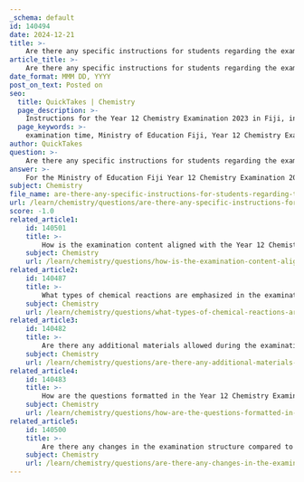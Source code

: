```yaml
---
_schema: default
id: 140494
date: 2024-12-21
title: >-
    Are there any specific instructions for students regarding the examination time?
article_title: >-
    Are there any specific instructions for students regarding the examination time?
date_format: MMM DD, YYYY
post_on_text: Posted on
seo:
  title: QuickTakes | Chemistry
  page_description: >-
    Instructions for the Year 12 Chemistry Examination 2023 in Fiji, including examination duration, index number requirements, and answer booklet usage.
  page_keywords: >-
    examination time, Ministry of Education Fiji, Year 12 Chemistry Examination 2023, instructions for students, index number, answer booklet, reading time, time management
author: QuickTakes
question: >-
    Are there any specific instructions for students regarding the examination time?
answer: >-
    For the Ministry of Education Fiji Year 12 Chemistry Examination 2023, students are provided with specific instructions regarding the examination time. The examination is allowed a total of 3 hours, with an additional 10 minutes allocated for reading the paper. \n\nHere are the key instructions for students:\n\n1. **Time Allowed**: 3 hours (plus an extra 10 minutes for reading).\n2. **Index Number**: Students must write their Index Number on the front page and inside the back flap of the Answer Booklet.\n3. **Answer Booklet**: All answers should be written in the provided Answer Booklet.\n\nThese instructions are crucial for ensuring that students are prepared and understand the structure of the examination, allowing them to manage their time effectively during the test.
subject: Chemistry
file_name: are-there-any-specific-instructions-for-students-regarding-the-examination-time.md
url: /learn/chemistry/questions/are-there-any-specific-instructions-for-students-regarding-the-examination-time
score: -1.0
related_article1:
    id: 140501
    title: >-
        How is the examination content aligned with the Year 12 Chemistry curriculum?
    subject: Chemistry
    url: /learn/chemistry/questions/how-is-the-examination-content-aligned-with-the-year-12-chemistry-curriculum
related_article2:
    id: 140487
    title: >-
        What types of chemical reactions are emphasized in the examination?
    subject: Chemistry
    url: /learn/chemistry/questions/what-types-of-chemical-reactions-are-emphasized-in-the-examination
related_article3:
    id: 140482
    title: >-
        Are there any additional materials allowed during the examination?
    subject: Chemistry
    url: /learn/chemistry/questions/are-there-any-additional-materials-allowed-during-the-examination
related_article4:
    id: 140483
    title: >-
        How are the questions formatted in the Year 12 Chemistry Examination?
    subject: Chemistry
    url: /learn/chemistry/questions/how-are-the-questions-formatted-in-the-year-12-chemistry-examination
related_article5:
    id: 140500
    title: >-
        Are there any changes in the examination structure compared to previous years?
    subject: Chemistry
    url: /learn/chemistry/questions/are-there-any-changes-in-the-examination-structure-compared-to-previous-years
---
```


&nbsp;